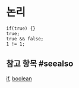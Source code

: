 # 논리

```cards
if(true) {}
true;
true && false;
1 != 1;
```

## 참고 항목 #seealso

[if](/blocks/logic/if), [boolean](/blocks/logic/boolean)